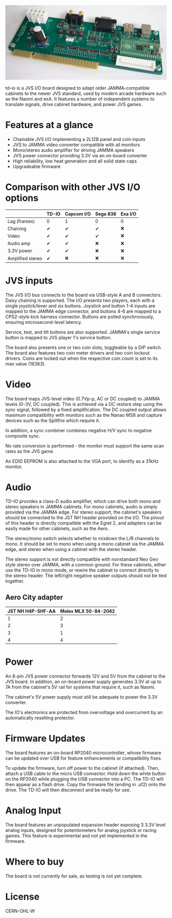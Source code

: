 ![td-io](/docs/photo.jpg)

td-io is a JVS I/O board designed to adapt older JAMMA-compatible cabinets to the newer JVS standard, used by modern arcade hardware such as the Naomi and exA. It features a number of independent systems to translate signals, drive cabinet hardware, and power JVS games.

# Features at a glance

* Chainable JVS I/O implementing a 2L12B panel and coin inputs
* JVS to JAMMA video converter compatible with all monitors
* Mono/stereo audio amplifier for driving JAMMA speakers
* JVS power connector providing 3.3V via an on-board converter
* High reliability, low heat generation and all solid state caps
* Upgradeable firmware

# Comparison with other JVS I/O options

|               | TD-IO   | Capcom I/O   | Sega 838   | Exa I/O |
| ------------- | ------- | ------------ | ---------- | ------- |
| Lag (frames)  | 0       | 1            | 0          | 0       |
| Chaining      | ✔ | ✔ | ✔ | ❌ |
| Video         | ✔ | ✔ | ✔ | ❌ |
| Audio amp     | ✔ | ✔ | ❌ | ❌ |
| 3.3V power    | ✔ | ✔ | ❌ | ❌ |
| Amplified stereo | ✔ | ❌ | ❌ | ❌ |

# JVS inputs

The JVS I/O bus connects to the board via USB-style A and B connectors. Daisy chaining is supported. The I/O presents two players, each with a single joystick/lever and six buttons. Joystick and button 1-4 inputs are mapped to the JAMMA edge connector, and buttons 4-6 are mapped to a CPS2-style kick harness connector. Buttons are polled synchronously, ensuring microsecond-level latency.

Service, test, and tilt buttons are also supported. JAMMA's single service button is mapped to JVS player 1's service button.

The board also presents one or two coin slots, toggleable by a DIP switch. The board also features two coin meter drivers and two coin lockout drivers. Coins are locked out when the respective coin count is set to its max value (16383).

# Video

The board maps JVS-level video (0.7Vp-p, AC or DC coupled) to JAMMA levels (0-3V, DC coupled). This is achieved via a DC restore step using the sync signal, followed by a fixed amplification. The DC coupled output allows maximum compatibility with monitors such as the Nanao MS8 and capture devices such as the Splitfire which require it.

In addition, a sync combiner combines negative H/V sync to negative composite sync.

No rate conversion is performed - the monitor must support the same scan rates as the JVS game.

An EDID EEPROM is also attached to the VGA port, to identify as a 31kHz monitor.

# Audio

TD-IO provides a class-D audio amplifier, which can drive both mono and stereo speakers in JAMMA cabinets. For mono cabinets, audio is simply provided via the JAMMA edge. For stereo support, the cabinet's speakers should be connected to the JST NH header provided on the I/O. The pinout of this header is directly compatible with the Egret 2, and adapters can be easily made for other cabinets, such as the Aero.

The stereo/mono switch selects whether to mixdown the L/R channels to mono. It should be set to mono when using a mono cabinet via the JAMMA edge, and stereo when using a cabinet with the stereo header.

The stereo support is not directly compatible with nonstandard Neo Geo style stereo over JAMMA, with a common ground. For these cabinets, either use the TD-IO in mono mode, or rewire the cabinet to connect directly to the stereo header. The left/right negative speaker outputs should not be tied together.

## Aero City adapter

| JST NH H4P-SHF-AA | Molex MLX 50-84-2042 |
| --- | --- |
| 1   | 2   |
| 2   | 3   |
| 3   | 1   |
| 4   | 4   |

# Power

An 8-pin JVS power connector forwards 12V and 5V from the cabinet to the JVS board. In addition, an on-board power supply generates 3.3V at up to 7A from the cabinet's 5V rail for systems that require it, such as Naomi.

The cabinet's 5V power supply must still be adequate to power the 3.3V converter.

The IO's electronics are protected from overvoltage and overcurrent by an automatically resetting protector.

# Firmware Updates

The board features an on-board RP2040 microcontroller, whose firmware can be updated over USB for feature enhancements or compatibility fixes.

To update the firmware, turn off power to the cabinet (if attached). Then, attach a USB cable to the micro USB connector. Hold down the white button on the RP2040 while plugging the USB connector into a PC. The TD-IO will then appear as a flash drive. Copy the firmware file (ending in .uf2) onto the drive. The TD-IO will then disconnect and be ready for use.

# Analog Input

The board features an unpopulated expansion header exposing 3 3.3V level analog inputs, designed for potentiometers for analog joystick or racing games. This feature is experimental and not yet implemented in the firmware.

# Where to buy

The board is not currently for sale, as testing is not yet complete.

# License

CERN-OHL-W
